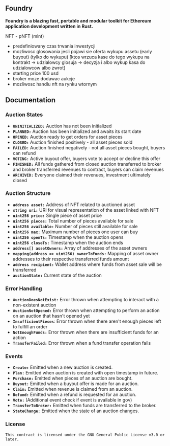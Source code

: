 ## Foundry

**Foundry is a blazing fast, portable and modular toolkit for Ethereum application development written in Rust.**

NFT - pNFT (mint)

-   predefiniowany czas trwania inwestycji
-   mozliwosc glosowania jesli pojawi sie oferta wykupu assetu (early buyout) (tylko do wykupu)
    [ktos wrzuca kase do tego wykupu na kontrakt -> udzialowcy glosuja -> decyzja i albo wykup kasa do udzialowcow albo zwrot]
-   starting price 100 usd
-   broker moze dodawac aukcje
-   mozliwosc handlu nft na rynku wtornym

## Documentation

### Auction States

-   **`UNINITIALIZED:`** Auction has not been initialized
-   **`PLANNED:`** Auction has been initialized and awaits its start date
-   **`OPENED:`** Auction ready to get orders for asset pieces
-   **`CLOSED:`** Auction finished positively - all asset pieces sold
-   **`FAILED:`** Auction finished negatively - not all asset pieces bought, buyers can refund
-   **`VOTING:`** Active buyout offer, buyers vote to accept or decline this offer
-   **`FINISHED:`** All funds gathered from closed auction transferred to broker and broker transferred revenues to contract, buyers can claim revenues
-   **`ARCHIVED:`** Everyone claimed their revenues, investment ultimately closed

### Auction Structure

-   **`address asset:`** Address of NFT related to auctioned asset
-   **`string uri:`** URI for visual representation of the asset linked with NFT
-   **`uint256 price:`** Single piece of asset price
-   **`uint256 pieces:`** Total number of pieces available for sale
-   **`uint256 available:`** Number of pieces still available for sale
-   **`uint256 max:`** Maximum number of pieces one user can buy
-   **`uint256 openTs:`** Timestamp when the auction opens
-   **`uint256 closeTs:`** Timestamp when the auction ends
-   **`address[] assetOwners:`** Array of addresses of the asset owners
-   **`mapping(address => uint256) ownerToFunds:`** Mapping of asset owner addresses to their respective transferred funds amount
-   **`address recipient:`** Wallet address where funds from asset sale will be transferred
-   **`auctionState:`** Current state of the auction

### Error Handling

-   **`AuctionDoesNotExist:`** Error thrown when attempting to interact with a non-existent auction
-   **`AuctionNotOpened:`** Error thrown when attempting to perform an action on an auction that hasn't opened yet
-   **`InsufficientPieces`**: Error thrown when there aren't enough pieces left to fulfill an order
-   **`NotEnoughFunds:`** Error thrown when there are insufficient funds for an action
-   **`TransferFailed:`** Error thrown when a fund transfer operation fails

### Events

-   **`Create:`** Emitted when a new auction is created.
-   **`Plan:`** Emitted when auction is created with open timestamp in future.
-   **`Purchase:`** Emitted when pieces of an auction are bought.
-   **`Buyout:`** Emitted when a buyout offer is made for an auction.
-   **`Claim:`** Emitted when revenue is claimed from an auction.
-   **`Refund:`** Emitted when a refund is requested for an auction.
-   **`Vote:`** (Additional event check if event is available in gov)
-   **`TransferToBroker:`** Emitted when funds are transferred to the broker.
-   **`StateChange:`** Emitted when the state of an auction changes.

### License

    This contract is licensed under the GNU General Public License v3.0 or later.
